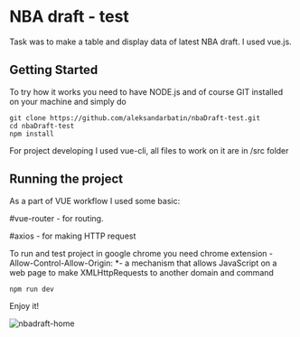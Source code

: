 # NBA draft - test

Task was to make a table and display data of latest NBA draft. I used vue.js.

## Getting Started

To try how it works you need to have NODE.js and of course GIT installed on your machine and simply do 

```
git clone https://github.com/aleksandarbatin/nbaDraft-test.git
cd nbaDraft-test
npm install
```
For project developing I used vue-cli, all files to work on it are in /src folder  

## Running the project

As a part of VUE workflow I used some basic: 

#vue-router - for routing.

#axios - for making HTTP request

To run and test project in google chrome you need chrome extension -Allow-Control-Allow-Origin: *-  a mechanism that allows JavaScript on a web page to make XMLHttpRequests to another domain and command 

```
npm run dev
```
Enjoy it!

![nbadraft-home](https://user-images.githubusercontent.com/17181108/35618457-59eb79e4-067b-11e8-9365-4bff5caf0db2.jpg)
